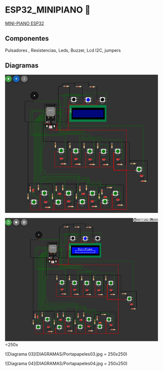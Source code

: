 # ESP32_MINIPIANO 🎹
[MINI-PIANO ESP32](https://wokwi.com/projects/367655907065697281)

## Componentes
Pulsadores , Resistencias, Leds, Buzzer, Lcd I2C, jumpers


## Diagramas
![Digrama](DIAGRAMAS/Portapapeles01.jpg )

![Diagrama 02](DIAGRAMAS/Portapapeles02.jpg)=250x

![Diagrama 03](DIAGRAMAS/Portapapeles03.jpg = 250x250)

![Diagrama 04](DIAGRAMAS/Portapapeles04.jpg = 250x250)

